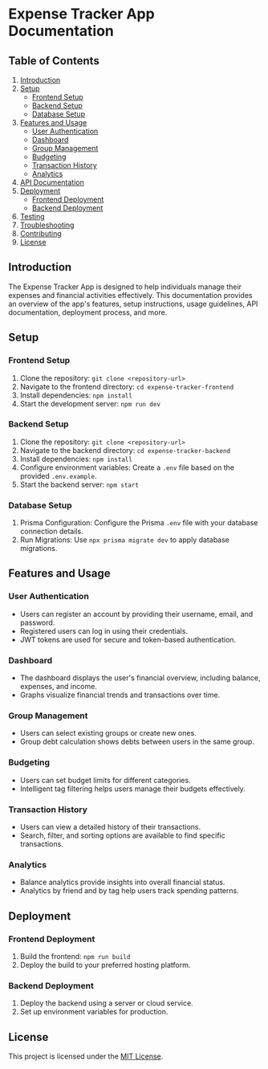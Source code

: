 # Expense Tracker App Documentation

## Table of Contents

1. [Introduction](#introduction)
2. [Setup](#setup)
   - [Frontend Setup](#frontend-setup)
   - [Backend Setup](#backend-setup)
   - [Database Setup](#database-setup)
3. [Features and Usage](#features-and-usage)
   - [User Authentication](#user-authentication)
   - [Dashboard](#dashboard)
   - [Group Management](#group-management)
   - [Budgeting](#budgeting)
   - [Transaction History](#transaction-history)
   - [Analytics](#analytics)
4. [API Documentation](#api-documentation)
5. [Deployment](#deployment)
   - [Frontend Deployment](#frontend-deployment)
   - [Backend Deployment](#backend-deployment)
6. [Testing](#testing)
7. [Troubleshooting](#troubleshooting)
8. [Contributing](#contributing)
9. [License](#license)

## Introduction

The Expense Tracker App is designed to help individuals manage their expenses and financial activities effectively. This documentation provides an overview of the app's features, setup instructions, usage guidelines, API documentation, deployment process, and more.

## Setup

### Frontend Setup

1. Clone the repository: `git clone <repository-url>`
2. Navigate to the frontend directory: `cd expense-tracker-frontend`
3. Install dependencies: `npm install`
4. Start the development server: `npm run dev`

### Backend Setup

1. Clone the repository: `git clone <repository-url>`
2. Navigate to the backend directory: `cd expense-tracker-backend`
3. Install dependencies: `npm install`
4. Configure environment variables: Create a `.env` file based on the provided `.env.example`.
5. Start the backend server: `npm start`

### Database Setup

1. Prisma Configuration: Configure the Prisma `.env` file with your database connection details.
2. Run Migrations: Use `npx prisma migrate dev` to apply database migrations.

## Features and Usage

### User Authentication

- Users can register an account by providing their username, email, and password.
- Registered users can log in using their credentials.
- JWT tokens are used for secure and token-based authentication.

### Dashboard

- The dashboard displays the user's financial overview, including balance, expenses, and income.
- Graphs visualize financial trends and transactions over time.

### Group Management

- Users can select existing groups or create new ones.
- Group debt calculation shows debts between users in the same group.

### Budgeting

- Users can set budget limits for different categories.
- Intelligent tag filtering helps users manage their budgets effectively.

### Transaction History

- Users can view a detailed history of their transactions.
- Search, filter, and sorting options are available to find specific transactions.

### Analytics

- Balance analytics provide insights into overall financial status.
- Analytics by friend and by tag help users track spending patterns.

## Deployment

### Frontend Deployment

1. Build the frontend: `npm run build`
2. Deploy the build to your preferred hosting platform.

### Backend Deployment

1. Deploy the backend using a server or cloud service.
2. Set up environment variables for production.

## License

This project is licensed under the [MIT License](license.md).

